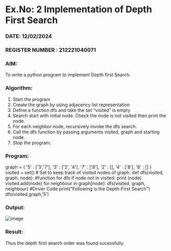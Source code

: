 # Ex.No: 2  Implementation of Depth First Search
### DATE: 12/02/2024                                                                      
### REGISTER NUMBER : 212221040071
### AIM: 
To write a python program to implement Depth first Search. 
### Algorithm:
1. Start the program
2. Create the graph by using adjacency list representation
3. Define a function dfs and take the set “visited” is empty 
4. Search start with initial node. Check the node is not visited then print the node.
5. For each neighbor node, recursively invoke the dfs search.
6. Call the dfs function by passing arguments visited, graph and starting node.
7. Stop the program.

### Program:

graph = {
  '5' : ['3','7'],
  '3' : ['2', '4'],
  '7' : ['8'],
  '2' : [],
  '4' : ['8'],
  '8' : []
}
visited = set() # Set to keep track of visited nodes of graph.
def dfs(visited, graph, node):  #function for dfs 
    if node not in visited:
    	print (node)
    	visited.add(node)
    	for neighbour in graph[node]:
        	dfs(visited, graph, neighbour)
#Driver Code
print("Following is the Depth-First Search")
dfs(visited,graph,'5')

### Output:
![image](https://github.com/kannan0071/AI_Lab_2023-24/assets/119641638/70e1cb92-8361-48f5-a759-d6b2f2969bc6)

### Result:
Thus the depth first search order was found sucessfully.
